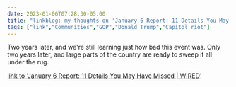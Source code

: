 ---date: 2023-01-06T07:28:30-05:00title: "linkblog: my thoughts on 'January 6 Report: 11 Details You May Have Missed | WIRED'"tags: ["link","Communities","GOP","Donald Trump","Capitol riot"]---Two years later, and we're still learning just how bad this event was. Only two years later, and large parts of the country are ready to sweep it all under the rug.   [link to 'January 6 Report: 11 Details You May Have Missed | WIRED'](https://www.wired.com/story/january-6-committee-final-report-key-takeaways/)